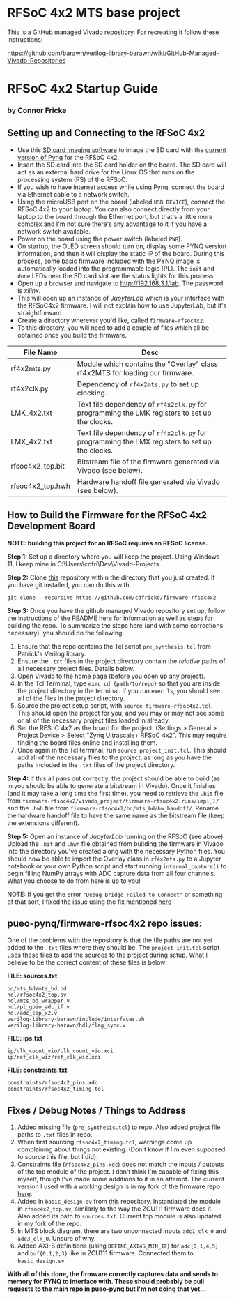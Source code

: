 # RFSoC 4x2 MTS base project

This is a GitHub managed Vivado repository. For recreating it follow
these instructions:

https://github.com/barawn/verilog-library-barawn/wiki/GitHub-Managed-Vivado-Repositories

# RFSoC 4x2 Startup Guide
### by Connor Fricke

## Setting up and Connecting to the RFSoC 4x2

- Use this [SD card imaging software](https://etcher.balena.io/) to image the SD card with the [current version of Pynq](https://www.pynq.io/boards.html) for the RFSoC 4x2.
- Insert the SD card into the SD card holder on the board. The SD card will act as an external hard drive for the Linux OS that runs on the processing system (PS) of the RFSoC.
- If you wish to have internet access while using Pynq, connect the board via Ethernet cable to a network switch.
- Using the microUSB port on the board (labeled `USB DEVICE`), connect the RFSoC 4x2 to your laptop. You can also connect directly from your laptop to the board through the Ethernet port, but that's a little more complex and I'm not sure there's any advantage to it if you have a network switch available.
- Power on the board using the power switch (labeled `PWR`).
- On startup, the OLED screen should turn on, display some PYNQ version information, and then it will display the static IP of the board. During this process, some basic firmware included with the PYNQ image is automatically loaded into the programmable logic (PL). The `init` and `done` LEDs near the SD card slot are the status lights for this process.
- Open up a browser and navigate to http://192.168.3.1/lab. The password is _xilinx_.
- This will open up an instance of _JupyterLab_ which is your interface with the RFSoC4x2 firmware. I will not explain how to use JupyterLab, but it's straightforward.
- Create a directory wherever you'd like, called `firmware-rfsoc4x2`.
- To this directory, you will need to add a couple of files which all be obtained once you build the firmware.

|File Name|Desc|
|---------|----|
|rf4x2mts.py|Module which contains the "Overlay" class rf4x2MTS for loading our firmware.|
|rf4x2clk.py|Dependency of `rf4x2mts.py` to set up clocking.|
|LMK_4x2.txt|Text file dependency of `rf4x2clk.py` for programming the LMK registers to set up the clocks.|
|LMX_4x2.txt|Text file dependency of `rf4x2clk.py` for programming the LMX registers to set up the clocks.|
|rfsoc4x2_top.bit|Bitstream file of the firmware generated via Vivado (see below).|
|rfsoc4x2_top.hwh|Hardware handoff file generated via Vivado (see below).|

## How to Build the Firmware for the RFSoC 4x2 Development Board

__NOTE: building this project for an RFSoC requires an RFSoC license.__

__Step 1:__
Set up a directory where you will keep the project. Using Windows 11, I keep mine in C:\Users\cdfri\Dev\Vivado-Projects

__Step 2:__
Clone [this](https://github.com/cdfricke/firmware-rfsoc4x2) repository within the directory that you just created. If you have git installed, you can do this with
```
git clone --recursive https://github.com/cdfricke/firmware-rfsoc4x2
```

__Step 3:__
Once you have the github managed Vivado repository set up, follow the instructions of the README [here](https://github.com/barawn/verilog-library-barawn/wiki/GitHub-Managed-Vivado-Repositories)
for information as well as steps for building the repo. To summarize the steps here (and with some corrections necessary), you should do the following:

  1. Ensure that the repo contains the Tcl script `pre_synthesis.tcl` from Patrick's Verilog library.
  2. Ensure the `.txt` files in the project directory contain the _relative_ paths of all necessary project files. Details below.
  3. Open Vivado to the home page (before you open up any project).
  4. In the Tcl Terminal, type `exec cd {path/to/repo}` so that you are inside the project directory in the terminal. If you run `exec ls`, you should see all of the files in the project directory.
  5. Source the project setup script, with `source firmware-rfsoc4x2.tcl`. This should open the project for you, and you may or may not see some or all of the necessary project files loaded in already.
  6. Set the RFSoC 4x2 as the board for the project. (Settings > General > Project Device > Select "Zynq Ultrascale+ RFSoC 4x2". This may require finding the board files online and installing them.
  7. Once again in the Tcl terminal, run `source project_init.tcl`. This should add all of the necessary files to the project, as long as you have the paths included in the `.txt` files of the project directory.

__Step 4:__
If this all pans out correctly, the project should be able to build (as in you should be able to generate a bitstream in Vivado). Once it finishes (and it may take a long time the first time), you need to retrieve the `.bit` file from `firmware-rfsoc4x2/vivado_project/firmware-rfsoc4x2.runs/impl_1/` and the `.hwh` file from `firmware-rfsoc4x2/bd/mts_bd/hw_handoff/`. Rename the hardware handoff file to have the same name as the bitstream file (keep the extensions different).

__Step 5:__
Open an instance of _JupyterLab_ running on the RFSoC (see above). Upload the `.bit` and `.hwh` file obtained from building the firmware in Vivado into the directory you've created along with the necessary Python files. You should now be able to import the Overlay class in `rf4x2mts.py` to a Jupyter notebook or your own Python script and start running `internal_capture()` to begin filling NumPy arrays with ADC capture data from all four channels. What you choose to do from here is up to you!

NOTE: If you get the error `"Debug Bridge Failed to Connect"` or something of that sort, I fixed the issue using the fix mentioned [here](https://github.com/Xilinx/PYNQ/issues/1429)

## pueo-pynq/firmware-rfsoc4x2 repo issues:

One of the problems with the repository is that the file paths are not yet added to the `.txt` files where they should be. The `project_init.tcl` script uses these files to add 
the sources to the project during setup. What I believe to be the correct content of these files is below:

__FILE: sources.txt__
```
bd/mts_bd/mts_bd.bd
hdl/rfsoc4x2_top.sv
hdl/mts_bd_wrapper.v
hdl/pl_gpio_adc_if.v
hdl/adc_cap_x2.v
verilog-library-barawn/include/interfaces.vh
verilog-library-barawn/hdl/flag_sync.v
```

__FILE: ips.txt__
```
ip/clk_count_vio/clk_count_vio.xci
ip/ref_clk_wiz/ref_clk_wiz.xci
```

__FILE: constraints.txt__
```
constraints/rfsoc4x2_pins.xdc
constraints/rfsoc4x2_timing.tcl
```

## Fixes / Debug Notes / Things to Address

1. Added missing file (`pre_synthesis.tcl`) to repo. Also added project file paths to `.txt` files in repo.
2. When first sourcing `rfsoc4x2_timing.tcl`, warnings come up complaining about things not existing. (Don't know if I'm even supposed to source this file, but I did).
3. Constraints file (`rfsoc4x2_pins.xdc`) does not match the inputs / outputs of the top module of the project. I don't think I'm capable of fixing this myself, though I've made some additions to it in an attempt. The current version I used with a working design is in my fork of the firmware repo [here](https://github.com/cdfricke/firmware-rfsoc4x2).
5. Added in `basic_design.sv` from [this](https://github.com/pueo-pynq/pueo-pynq-designs) repository. Instantiated the module in `rfsoc4x2_top.sv`, similarly to the way the ZCU111 firmware does it. Also added its path to `sources.txt`. Current top module is also updated in my fork of the repo.
6. In MTS block diagram, there are two unconnected inputs `adc1_clk_0` and `adc3_clk_0`. Unsure of why.
7. Added AXI-S definitions (using `DEFINE_AXI4S_MIN_IF`) for `adc{0,1,4,5}` and `buf{0,1,2,3}` like in ZCU111 firmware. Connected them to `basic_design.sv`
  
__With all of this done, the firmware correctly captures data and sends to memory for PYNQ to interface with. These should probably be pull requests to the main repo in pueo-pynq but I'm not doing that yet...__
